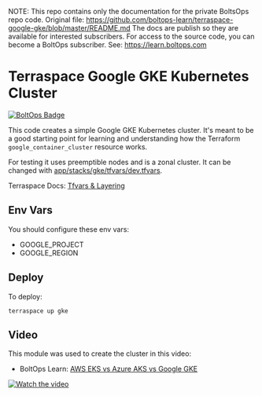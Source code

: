 <!-- note marker start -->
NOTE: This repo contains only the documentation for the private BoltsOps repo code.
Original file: https://github.com/boltops-learn/terraspace-google-gke/blob/master/README.md
The docs are publish so they are available for interested subscribers.
For access to the source code, you can become a BoltOps subscriber.
See: https://learn.boltops.com

<!-- note marker end -->

# Terraspace Google GKE Kubernetes Cluster

[![BoltOps Badge](https://img.boltops.com/boltops/badges/boltops-badge.png)](https://www.boltops.com)

This code creates a simple Google GKE Kubernetes cluster. It's meant to be a good starting point for learning and understanding how the Terraform `google_container_cluster`  resource works.

For testing it uses preemptible nodes and is a zonal cluster. It can be changed with [app/stacks/gke/tfvars/dev.tfvars](app/stacks/gke/tfvars/dev.tfvars).

Terraspace Docs: [Tfvars & Layering](https://terraspace.cloud/docs/tfvars/)

## Env Vars

You should configure these env vars:

* GOOGLE_PROJECT
* GOOGLE_REGION

## Deploy

To deploy:

    terraspace up gke

## Video

This module was used to create the cluster in this video:

* BoltOps Learn: [AWS EKS vs Azure AKS vs Google GKE](https://learn.boltops.com/courses/google-gke-kubernetes/lessons/aws-eks-vs-azure-aks-vs-google-gke)

[![Watch the video](https://uploads-learn.boltops.com/e555lxx0sy3jstci1qwvy8yhoi5j)](https://learn.boltops.com/courses/google-gke-kubernetes/lessons/aws-eks-vs-azure-aks-vs-google-gke)
